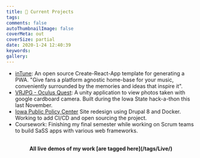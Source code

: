 ```yaml
---
title: 📌 Current Projects
tags:
comments: false
autoThumbnailImage: false
coverMeta: out
coverSize: partial
date: 2020-1-24 12:40:39
keywords:
gallery:
---
```


* [inTune](https://www.notion.so/bmitchinson/inTune-Wiki-8a7aaf3cb67d42af8e18c53f5f32fa57): An open source Create-React-App template for generating a PWA. "Give fans a platform agnostic home-base for your music, conveniently surrounded by the memories and ideas that inspire it".
* [VRJPG - Oculus Quest](https://github.com/bmitchinson/vr-jpg-viewer): A unity application to view photos taken with google
cardboard camera. Built during the Iowa State hack-a-thon this last November.
* [Iowa Public Policy Center](http://ppc.uiowa.edu/) Site redesign using 
Drupal 8 and Docker. Working to add CI/CD and open sourcing the project.
* Coursework: Finishing my final semester while working on Scrum teams to build SaSS apps with various web frameworks.
</br></br>
<p align='center'><b> All live demos of my work [are tagged here](/tags/Live/) <b></p>